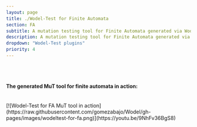 ```yaml
---
layout: page
title: ./Wodel-Test for Finite Automata
section: FA
subtitle: A mutation testing tool for Finite Automata generated via Wodel-Test
description: A mutation testing tool for Finite Automata generated via Wodel-Test
dropdown: "Wodel-Test plugins"
priority: 4
---
```


<br>
<br>
<h4>The generated MuT tool for finite automata in action:</h4>
<br>
[![Wodel-Test for FA MuT tool in action](https://raw.githubusercontent.com/gomezabajo/Wodel/gh-pages/images/wodeltest-for-fa.png)](https://youtu.be/9NhFv36BgS8)


